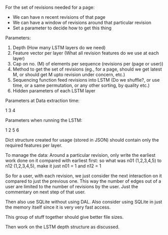 

For the set of revisions needed for a page:

* We can have n recent revisions of that page
* We can have a window of revisions around that particular revision
* Set a parameter to decide how to get this thing

Parameters:

1. Depth (How many LSTM layers do we need)
2. Feature vector per layer (What all revision features do we use at each layer)
3. Cap on no. (M) of elements per sequence (revisions per (page or user))
4. Method to get the set of revisions (eg., for a page, should we get latest M, or should get M upto revision under concern, etc.)
5. Sequencing function feed revisions into LSTM (Do we shuffle?, or use time, or a same permutation, or any other sorting, by quality etc.) 
6. Hidden parameters of each LSTM layer

Parameters at Data extraction time:

1
3
4


Parameters when running the LSTM:

1
2
5
6


Dict structure created for usage (stored in JSON) should contain only the required features per layer.


To manage the data:
Around a particular revision, only write the earliest work done on it compared with earliest first:
so what was n01 (1,2,3,4,5) to n12 (1,2,3,4,5), make it just n01 = 1 and n12 = 1

So for a user, with each revision, we just consider the next interaction on it compared to just the previous one.
This way the number of edges out of a user are limited to the number of revisions by the user. Just the commentary on next step of that user.

Then also use SQLite without using DAL. Also consider using SQLite in just the memory itself since it is very very fast access.

This group of stuff together should give better file sizes.

Then work on the LSTM depth structure as discussed.